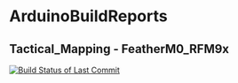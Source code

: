 # ArduinoBuildReports



[//]: # (Tactical_Mapping - FeatherM0_RFM9x)
## Tactical_Mapping - FeatherM0_RFM9x

[![Build Status of Last Commit](https://github.com/andrewmcdan/Tactical_Mapping/actions/workflows/c-cpp.yml/badge.svg)](https://github.com/andrewmcdan/Tactical_Mapping/actions/workflows/c-cpp.yml)

